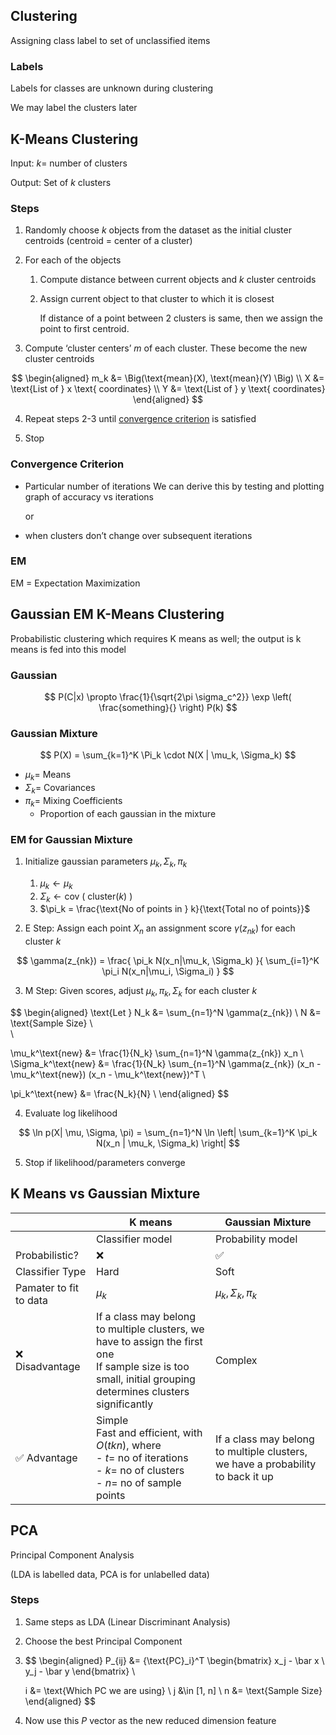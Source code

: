 ## Clustering

Assigning class label to set of unclassified items

### Labels

Labels for classes are unknown during clustering

We may label the clusters later

## K-Means Clustering

Input: $k =$ number of clusters

Output: Set of $k$ clusters

### Steps

1. Randomly choose $k$ objects from the dataset as the initial cluster centroids
   (centroid = center of a cluster)

2. For each of the objects
   1. Compute distance between current objects and $k$ cluster centroids
   2. Assign current object to that cluster to which it is closest
      
      If distance of a point between 2 clusters is same, then we assign the point to first centroid.

3. Compute ‘cluster centers’ $m$ of each cluster. These become the new cluster centroids
   
$$
\begin{aligned}
m_k &= \Big(\text{mean}(X), \text{mean}(Y) \Big) \\
X &= \text{List of } x \text{ coordinates} \\
Y &= \text{List of } y \text{ coordinates}
\end{aligned}
$$

4. Repeat steps 2-3 until [convergence criterion](#convergence-criterion) is satisfied

5. Stop

### Convergence Criterion

- Particular number of iterations
  We can derive this by testing and plotting graph of accuracy vs iterations
  
  or
  
- when clusters don’t change over subsequent iterations

### EM

EM = Expectation Maximization

## Gaussian EM K-Means Clustering

Probabilistic clustering which requires K means as well; the output is k means is fed into this model

### Gaussian

$$
P(C|x) \propto
\frac{1}{\sqrt{2\pi \sigma_c^2}} \exp \left(
\frac{something}{}
\right)
P(k)
$$

### Gaussian Mixture

$$
P(X) =
\sum_{k=1}^K \Pi_k \cdot  N(X | \mu_k, \Sigma_k)
$$

- $\mu_k =$ Means
- $\Sigma_k =$ Covariances
- $\pi_k =$ Mixing Coefficients
    - Proportion of each gaussian in the mixture

### EM for Gaussian Mixture

1. Initialize gaussian parameters $\mu_k, \Sigma_k, \pi_k$

   1. $\mu_k \leftarrow \mu_k$
   2. $\Sigma_k \leftarrow \text{cov $\Big($ cluster($k$) $\Big)$}$
   3. $\pi_k = \frac{\text{No of points in } k}{\text{Total no of points}}$

2. E Step: Assign each point $X_n$ an assignment score $\gamma(z_{nk})$ for each cluster $k$
   
$$
\gamma(z_{nk}) = \frac{
\pi_k N(x_n|\mu_k, \Sigma_k)
}{
\sum_{i=1}^K \pi_i N(x_n|\mu_i, \Sigma_i)
}
$$

3. M Step: Given scores, adjust $\mu_k, \pi_k, \Sigma_k$ for each cluster $k$
   
$$
\begin{aligned}
\text{Let }
N_k &= \sum_{n=1}^N \gamma(z_{nk}) \\
   N &= \text{Sample Size} \\   
\\
   
\mu_k^\text{new} &=
\frac{1}{N_k}
\sum_{n=1}^N \gamma(z_{nk}) x_n
\\
   \Sigma_k^\text{new} &=
\frac{1}{N_k}
\sum_{n=1}^N \gamma(z_{nk})
(x_n - \mu_k^\text{new})
(x_n - \mu_k^\text{new})^T
\\
   
\pi_k^\text{new} &= \frac{N_k}{N} \\
   \end{aligned}
$$
   
4. Evaluate log likelihood
   
$$
\ln p(X| \mu, \Sigma, \pi) =
\sum_{n=1}^N
\ln \left|
\sum_{k=1}^K \pi_k N(x_n | \mu_k, \Sigma_k)
\right|
$$

5. Stop if likelihood/parameters converge

## K Means vs Gaussian Mixture

|                        | K means                                                      | Gaussian Mixture                                             |
| ---------------------- | ------------------------------------------------------------ | ------------------------------------------------------------ |
|                        | Classifier model                                             | Probability model                                            |
| Probabilistic?         | ❌                                                            | ✅                                                            |
| Classifier Type        | Hard                                                         | Soft                                                         |
| Pamater to fit to data | $\mu_k$                                                      | $\mu_k, \Sigma_k, \pi_k$                                     |
| ❌ Disadvantage         | If a class may belong to multiple clusters, we have to assign the first one<br />If sample size is too small, initial grouping determines clusters significantly | Complex                                                      |
| ✅ Advantage            | Simple<br />Fast and efficient, with $O(tkn),$ where<br />- $t =$ no of iterations<br/>- $k =$ no of clusters<br/>- $n =$ no of sample points | If a class may belong to multiple clusters, we have a probability to back it up |

## PCA

Principal Component Analysis

(LDA is labelled data, PCA is for unlabelled data)

### Steps

1. Same steps as LDA (Linear Discriminant Analysis)

2. Choose the best Principal Component

3. $$
   \begin{aligned}
   P_{ij} &= {\text{PC}_i}^T
   \begin{bmatrix}
   x_j - \bar x \\
   y_j - \bar y
   \end{bmatrix} \\
   
   i &= \text{Which PC we are using} \\
   j &\in [1, n] \\   n &= \text{Sample Size}
   \end{aligned}
   $$

4. Now use this $P$ vector as the new reduced dimension feature

